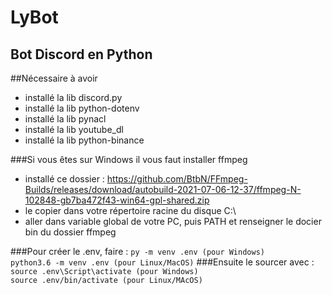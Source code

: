 # LyBot
## Bot Discord en Python

##Nécessaire à avoir
- installé la lib discord.py
- installé la lib python-dotenv
- installé la lib pynacl
- installé la lib youtube_dl
- installé la lib python-binance

###Si vous êtes sur Windows il vous faut installer ffmpeg
- installé ce dossier : https://github.com/BtbN/FFmpeg-Builds/releases/download/autobuild-2021-07-06-12-37/ffmpeg-N-102848-gb7ba472f43-win64-gpl-shared.zip
- le copier dans votre répertoire racine du disque C:\
- aller dans variable global de votre PC, puis PATH et renseigner le docier bin du dossier ffmpeg

###Pour créer le .env, faire :
``py -m venv .env (pour Windows)``<br>
``python3.6 -m venv .env (pour Linux/MacOS)``
###Ensuite le sourcer avec :
``source .env\Script\activate (pour Windows)``<br>
``source .env/bin/activate (pour Linux/MAcOS)``